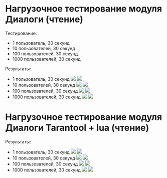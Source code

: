 Нагрузочное тестирование модуля Диалоги (чтение)
========================================
Тестирование:
- 1 пользователь, 30 секунд
- 10 пользователей, 30 секунд
- 100 пользователей, 30 секунд
- 1000 пользователей, 30 секунд

Результаты:
- 1 пользователь, 30 секунд
  ![](docs/load_test_dialogue_results/1-get.png)
  ![](docs/load_test_dialogue_results/1-get(2).png)
- 10 пользователей, 30 секунд
  ![](docs/load_test_dialogue_results/10-get.png)
  ![](docs/load_test_dialogue_results/10-get(2).png)
- 100 пользователей, 30 секунд
  ![](docs/load_test_dialogue_results/100-get.png)
  ![](docs/load_test_dialogue_results/100-get(2).png)
- 1000 пользователей, 30 секунд
  ![](docs/load_test_dialogue_results/1000-get.png)
  ![](docs/load_test_dialogue_results/1000-get(2).png)

Нагрузочное тестирование модуля Диалоги Tarantool + lua (чтение)
========================================
Результаты:
- 1 пользователь, 30 секунд
  ![](docs/load_test_dialogue_results/1-tar(1).png)
  ![](docs/load_test_dialogue_results/1-tar.png)
- 10 пользователей, 30 секунд
  ![](docs/load_test_dialogue_results/10-tar(2).png)
  ![](docs/load_test_dialogue_results/10-tar.png)
- 100 пользователей, 30 секунд
  ![](docs/load_test_dialogue_results/100-tar.png)
  ![](docs/load_test_dialogue_results/100-tar(2).png)
- 1000 пользователей, 30 секунд
  ![](docs/load_test_dialogue_results/1000-tar.png)
  ![](docs/load_test_dialogue_results/1000-tar(2).png)